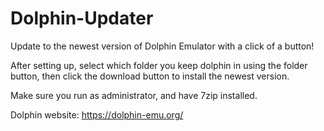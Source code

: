# Dolphin-Updater
Update to the newest version of Dolphin Emulator with a click of a button!

After setting up, select which folder you keep dolphin in using the folder button, then click the download button to install the newest version.

Make sure you run as administrator, and have 7zip installed.

Dolphin website:
https://dolphin-emu.org/
